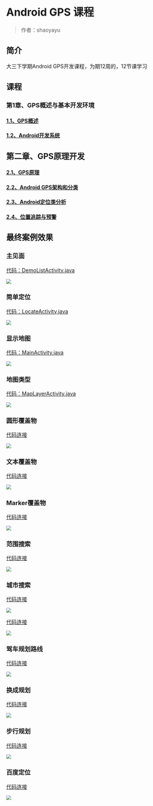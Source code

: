 # Android GPS 课程

> 作者：shaoyayu

## 简介

大三下学期Android GPS开发课程，为期12周的，12节课学习

## 课程

### 第1章、GPS概述与基本开发环境

#### [1.1、GPS概述](https://github.com/shaoyayu/baidumapDome/blob/master/001-第一节.md)

#### [1.2、Android开发系统](https://github.com/shaoyayu/baidumapDome/blob/master/001-第二节.md)

## 第二章、GPS原理开发

#### [2.1、GPS原理](https://github.com/shaoyayu/baidumapDome/blob/master/001-第三节.md)

#### [2.2、Android GPS架构和分类](https://github.com/shaoyayu/baidumapDome/blob/master/001-第四节.md)

#### [2.3、Android定位类分析](https://github.com/shaoyayu/baidumapDome/blob/master/001-第五节.md)

#### [2.4、位置追踪与预警](https://github.com/shaoyayu/baidumapDome/blob/master/001-第六节.md)

## 最终案例效果

### 主见面

[代码：DemoListActivity.java](app/src/main/java/icu/shaoyayu/android/baidumap/activity/DemoListActivity.java)



<img src="images/QQ截图20200523211706.png" style="zoom: 80%;" />

### 简单定位
[代码：LocateActivity.java](/app/src/main/java/icu/shaoyayu/android/baidumap/activity/LocateActivity.java)

<img src="images/QQ截图20200523211856.png" style="zoom:80%;" />

### 显示地图

[代码：MainActivity.java](/app/src/main/java/icu/shaoyayu/android/baidumap/activity/MainActivity.java)

<img src="images/QQ截图20200523211950.png" style="zoom:80%;" />

### 地图类型
[代码：MapLayerActivity.java](app/src/main/java/icu/shaoyayu/android/baidumap/activity/MapLayerActivity.java)

<img src="images/QQ截图20200523212118.png" style="zoom:80%;" />

### 圆形覆盖物

[代码连接](app/src/main/java/icu/shaoyayu/android/baidumap/activity/CircelOverlayActivity.java)

<img src="images/QQ截图20200523212148.png" style="zoom:80%;" />



### 文本覆盖物

[代码连接](app/src/main/java/icu/shaoyayu/android/baidumap/activity/TextOverlayActivity.java)

<img src="images/QQ截图20200523212308.png" style="zoom:80%;" />



### Marker覆盖物

[代码连接](app/src/main/java/icu/shaoyayu/android/baidumap/activity/MarkerOverlayActivity.java)

<img src="images/QQ截图20200523212339.png" style="zoom:80%;" />

### 范围搜索

[代码连接](app/src/main/java/icu/shaoyayu/android/baidumap/activity/SearchInBoundActivity.java)

<img src="images/QQ截图20200523212432.png" style="zoom:80%;" />

### 城市搜索

[代码连接](app/src/main/java/icu/shaoyayu/android/baidumap/activity/SearchInCityActivity.java)

<img src="images/QQ截图20200523212518.png" style="zoom:80%;" />

[代码连接](app/src/main/java/icu/shaoyayu/android/baidumap/activity/SearchInNearbyActivity.java)

<img src="images/QQ截图20200523212617.png" style="zoom:80%;" />

### 驾车规划路线

[代码连接](app/src/main/java/icu/shaoyayu/android/baidumap/activity/DrivingSearchActivity.java)

<img src="images/QQ截图20200523212649.png" style="zoom:80%;" />

### 换成规划

[代码连接](app/src/main/java/icu/shaoyayu/android/baidumap/activity/TransitSearchActivity.java)

<img src="images/QQ截图20200523212728.png" style="zoom:80%;" />

### 步行规划

[代码连接](app/src/main/java/icu/shaoyayu/android/baidumap/activity/WalkingSearchActivity.java)

<img src="images/QQ截图20200523212824.png" style="zoom:80%;" />

### 百度定位

[代码连接](app/src/main/java/icu/shaoyayu/android/baidumap/activity/LocationDomeActivity.java)

<img src="images/QQ截图20200523212927.png" style="zoom:80%;" />

